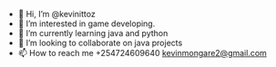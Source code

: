 - 👋 Hi, I’m @kevinittoz
- 👀 I’m interested in game developing.
- 🌱 I’m currently learning java and python
- 💞️ I’m looking to collaborate on java projects
- 📫 How to reach me +254724609640
   kevinmongare2@gmail.com

<!---
kevinittoz/kevinittoz is a ✨ special ✨ repository because its `README.md` (this file) appears on your GitHub profile.
You can click the Preview link to take a look at your changes.
--->
